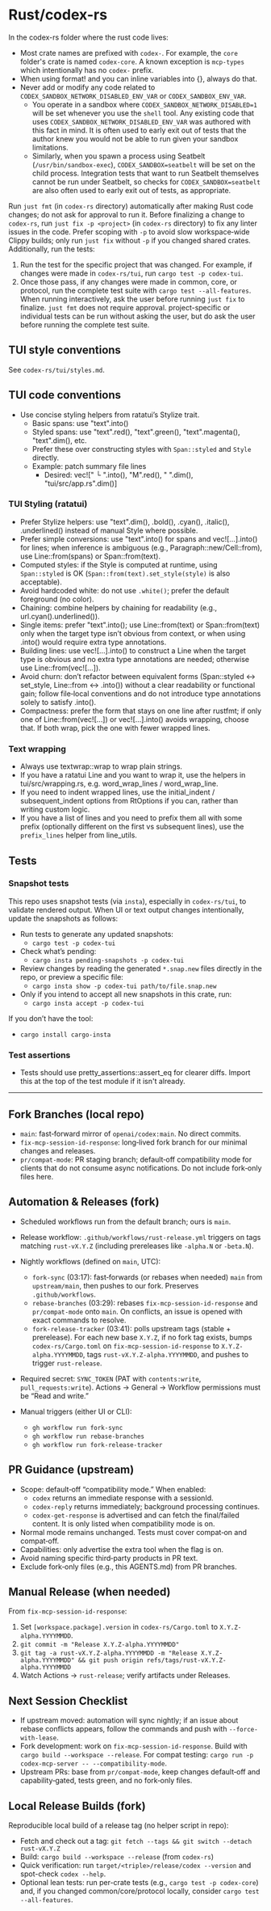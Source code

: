 # Rust/codex-rs

In the codex-rs folder where the rust code lives:

- Most crate names are prefixed with `codex-`. For example, the `core` folder's crate is named `codex-core`. A known exception is `mcp-types` which intentionally has no `codex-` prefix.
- When using format! and you can inline variables into {}, always do that.
- Never add or modify any code related to `CODEX_SANDBOX_NETWORK_DISABLED_ENV_VAR` or `CODEX_SANDBOX_ENV_VAR`.
  - You operate in a sandbox where `CODEX_SANDBOX_NETWORK_DISABLED=1` will be set whenever you use the `shell` tool. Any existing code that uses `CODEX_SANDBOX_NETWORK_DISABLED_ENV_VAR` was authored with this fact in mind. It is often used to early exit out of tests that the author knew you would not be able to run given your sandbox limitations.
  - Similarly, when you spawn a process using Seatbelt (`/usr/bin/sandbox-exec`), `CODEX_SANDBOX=seatbelt` will be set on the child process. Integration tests that want to run Seatbelt themselves cannot be run under Seatbelt, so checks for `CODEX_SANDBOX=seatbelt` are also often used to early exit out of tests, as appropriate.

Run `just fmt` (in `codex-rs` directory) automatically after making Rust code changes; do not ask for approval to run it. Before finalizing a change to `codex-rs`, run `just fix -p <project>` (in `codex-rs` directory) to fix any linter issues in the code. Prefer scoping with `-p` to avoid slow workspace‑wide Clippy builds; only run `just fix` without `-p` if you changed shared crates. Additionally, run the tests:
1. Run the test for the specific project that was changed. For example, if changes were made in `codex-rs/tui`, run `cargo test -p codex-tui`.
2. Once those pass, if any changes were made in common, core, or protocol, run the complete test suite with `cargo test --all-features`.
When running interactively, ask the user before running `just fix` to finalize. `just fmt` does not require approval. project-specific or individual tests can be run without asking the user, but do ask the user before running the complete test suite.

## TUI style conventions

See `codex-rs/tui/styles.md`.

## TUI code conventions

- Use concise styling helpers from ratatui’s Stylize trait.
  - Basic spans: use "text".into()
  - Styled spans: use "text".red(), "text".green(), "text".magenta(), "text".dim(), etc.
  - Prefer these over constructing styles with `Span::styled` and `Style` directly.
  - Example: patch summary file lines
    - Desired: vec!["  └ ".into(), "M".red(), " ".dim(), "tui/src/app.rs".dim()]

### TUI Styling (ratatui)
- Prefer Stylize helpers: use "text".dim(), .bold(), .cyan(), .italic(), .underlined() instead of manual Style where possible.
- Prefer simple conversions: use "text".into() for spans and vec![…].into() for lines; when inference is ambiguous (e.g., Paragraph::new/Cell::from), use Line::from(spans) or Span::from(text).
- Computed styles: if the Style is computed at runtime, using `Span::styled` is OK (`Span::from(text).set_style(style)` is also acceptable).
- Avoid hardcoded white: do not use `.white()`; prefer the default foreground (no color).
- Chaining: combine helpers by chaining for readability (e.g., url.cyan().underlined()).
- Single items: prefer "text".into(); use Line::from(text) or Span::from(text) only when the target type isn’t obvious from context, or when using .into() would require extra type annotations.
- Building lines: use vec![…].into() to construct a Line when the target type is obvious and no extra type annotations are needed; otherwise use Line::from(vec![…]).
- Avoid churn: don’t refactor between equivalent forms (Span::styled ↔ set_style, Line::from ↔ .into()) without a clear readability or functional gain; follow file‑local conventions and do not introduce type annotations solely to satisfy .into().
- Compactness: prefer the form that stays on one line after rustfmt; if only one of Line::from(vec![…]) or vec![…].into() avoids wrapping, choose that. If both wrap, pick the one with fewer wrapped lines.

### Text wrapping
- Always use textwrap::wrap to wrap plain strings.
- If you have a ratatui Line and you want to wrap it, use the helpers in tui/src/wrapping.rs, e.g. word_wrap_lines / word_wrap_line.
- If you need to indent wrapped lines, use the initial_indent / subsequent_indent options from RtOptions if you can, rather than writing custom logic.
- If you have a list of lines and you need to prefix them all with some prefix (optionally different on the first vs subsequent lines), use the `prefix_lines` helper from line_utils.

## Tests

### Snapshot tests

This repo uses snapshot tests (via `insta`), especially in `codex-rs/tui`, to validate rendered output. When UI or text output changes intentionally, update the snapshots as follows:

- Run tests to generate any updated snapshots:
  - `cargo test -p codex-tui`
- Check what’s pending:
  - `cargo insta pending-snapshots -p codex-tui`
- Review changes by reading the generated `*.snap.new` files directly in the repo, or preview a specific file:
  - `cargo insta show -p codex-tui path/to/file.snap.new`
- Only if you intend to accept all new snapshots in this crate, run:
  - `cargo insta accept -p codex-tui`

If you don’t have the tool:
- `cargo install cargo-insta`

### Test assertions

- Tests should use pretty_assertions::assert_eq for clearer diffs. Import this at the top of the test module if it isn't already.

---

## Fork Branches (local repo)

- `main`: fast‑forward mirror of `openai/codex:main`. No direct commits.
- `fix-mcp-session-id-response`: long‑lived fork branch for our minimal changes and releases.
- `pr/compat-mode`: PR staging branch; default‑off compatibility mode for clients that do not consume async notifications. Do not include fork‑only files here.

## Automation & Releases (fork)

- Scheduled workflows run from the default branch; ours is `main`.
- Release workflow: `.github/workflows/rust-release.yml` triggers on tags matching `rust-vX.Y.Z` (including prereleases like `-alpha.N` or `-beta.N`).
- Nightly workflows (defined on `main`, UTC):
  - `fork-sync` (03:17): fast‑forwards (or rebases when needed) `main` from `upstream/main`, then pushes to our fork. Preserves `.github/workflows`.
  - `rebase-branches` (03:29): rebases `fix-mcp-session-id-response` and `pr/compat-mode` onto `main`. On conflicts, an issue is opened with exact commands to resolve.
  - `fork-release-tracker` (03:41): polls upstream tags (stable + prerelease). For each new base `X.Y.Z`, if no fork tag exists, bumps `codex-rs/Cargo.toml` on `fix-mcp-session-id-response` to `X.Y.Z-alpha.YYYYMMDD`, tags `rust-vX.Y.Z-alpha.YYYYMMDD`, and pushes to trigger `rust-release`.
- Required secret: `SYNC_TOKEN` (PAT with `contents:write`, `pull_requests:write`). Actions → General → Workflow permissions must be “Read and write.”

- Manual triggers (either UI or CLI):
  - `gh workflow run fork-sync`
  - `gh workflow run rebase-branches`
  - `gh workflow run fork-release-tracker`

## PR Guidance (upstream)

- Scope: default‑off “compatibility mode.” When enabled:
  - `codex` returns an immediate response with a sessionId.
  - `codex-reply` returns immediately; background processing continues.
  - `codex-get-response` is advertised and can fetch the final/failed content. It is only listed when compatibility mode is on.
- Normal mode remains unchanged. Tests must cover compat‑on and compat‑off.
- Capabilities: only advertise the extra tool when the flag is on.
- Avoid naming specific third‑party products in PR text.
- Exclude fork‑only files (e.g., this AGENTS.md) from PR branches.

## Manual Release (when needed)

From `fix-mcp-session-id-response`:

1) Set `[workspace.package].version` in `codex-rs/Cargo.toml` to `X.Y.Z-alpha.YYYYMMDD`.
2) `git commit -m "Release X.Y.Z-alpha.YYYYMMDD"`
3) `git tag -a rust-vX.Y.Z-alpha.YYYYMMDD -m "Release X.Y.Z-alpha.YYYYMMDD" && git push origin refs/tags/rust-vX.Y.Z-alpha.YYYYMMDD`
4) Watch Actions → `rust-release`; verify artifacts under Releases.

## Next Session Checklist

- If upstream moved: automation will sync nightly; if an issue about rebase conflicts appears, follow the commands and push with `--force-with-lease`.
- Fork development: work on `fix-mcp-session-id-response`. Build with `cargo build --workspace --release`. For compat testing: `cargo run -p codex-mcp-server -- --compatibility-mode`.
- Upstream PRs: base from `pr/compat-mode`, keep changes default‑off and capability‑gated, tests green, and no fork‑only files.

## Local Release Builds (fork)

Reproducible local build of a release tag (no helper script in repo):

- Fetch and check out a tag: `git fetch --tags && git switch --detach rust-vX.Y.Z`
- Build: `cargo build --workspace --release` (from `codex-rs`)
- Quick verification: run `target/<triple>/release/codex --version` and spot-check `codex --help`.
- Optional lean tests: run per-crate tests (e.g., `cargo test -p codex-core`) and, if you changed common/core/protocol locally, consider `cargo test --all-features`.
